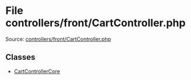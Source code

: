 File controllers/front/CartController.php
=========

Source: [controllers/front/CartController.php](https://github.com/PrestaShop/PrestaShop/blob/1.6.0.5/controllers/front/CartController.php)


Classes
-------

* [CartControllerCore](class.CartControllerCore.md)

